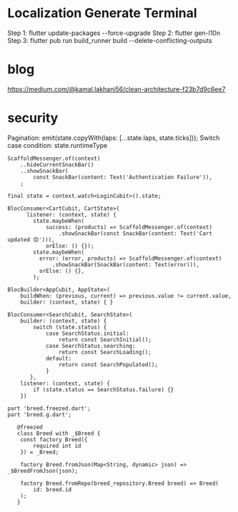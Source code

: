 # Localization Generate Terminal
Step 1: flutter update-packages --force-upgrade
Step 2: flutter gen-l10n
Step 3: flutter pub run build_runner build --delete-conflicting-outputs

# blog
https://medium.com/@kamal.lakhani56/clean-architecture-f23b7d9c6ee7

# security
Pagination: emit(state.copyWith(laps: [...state.laps, state.ticks]));
Switch case condition: state.runtimeType
```
ScaffoldMessenger.of(context)
    ..hideCurrentSnackBar()
    ..showSnackBar(
        const SnackBar(content: Text('Authentication Failure')),
    ;
        
final state = context.watch<LoginCubit>().state;
   
BlocConsumer<CartCubit, CartState>(
      listener: (context, state) {
        state.maybeWhen(
            success: (products) => ScaffoldMessenger.of(context)
                .showSnackBar(const SnackBar(content: Text('Cart updated 😍'))),
            orElse: () {});
        state.maybeWhen(
          error: (error, products) => ScaffoldMessenger.of(context)
              .showSnackBar(SnackBar(content: Text(error))),
          orElse: () {},
        );
   
BlocBuilder<AppCubit, AppState>(
    buildWhen: (previous, current) => previous.value != current.value,
    builder: (context, state) { }
   
BlocConsumer<SearchCubit, SearchState>(
    builder: (context, state) {
        switch (state.status) {
            case SearchStatus.initial:
                return const SearchInitial();
            case SearchStatus.searching:
                return const SearchLoading();
            default:
                return const SearchPopulated();
            }
       },
    listener: (context, state) {
        if (state.status == SearchStatus.failure) {}
    })
             
part 'breed.freezed.dart';
part 'breed.g.dart';

   @freezed
   class Breed with _$Breed {
    const factory Breed({
        required int id
    }) = _Breed;

    factory Breed.fromJson(Map<String, dynamic> json) => _$BreedFromJson(json);

    factory Breed.fromRepo(breed_repository.Breed breed) => Breed(
        id: breed.id
    );
   }  
   ```
